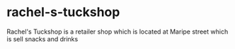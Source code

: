 # rachel-s-tuckshop
Rachel's Tuckshop is a retailer shop which is located at Maripe street which is sell snacks and drinks
